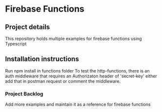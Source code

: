 # Firebase Functions

## Project details

This repository holds multiple examples for firebase functions using Typescript

## Installation instructions

Run npm install in functions folder
To test the http-functions, there is an auth middleware that requires an Authorizaton header of 'secret-key' either add that in postman request or comment the middleware.

### Project Backlog

Add more examples and maintain it as a reference for firebase functions

